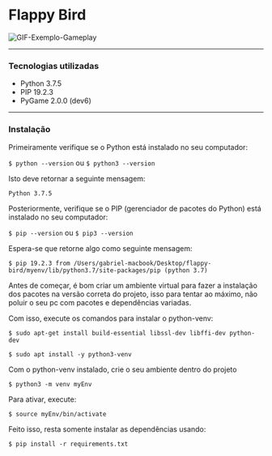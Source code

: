 # Flappy Bird

![GIF-Exemplo-Gameplay](https://github.com/fnoquiq/flappy-bird/blob/master/gameplay-example.gif)

---

### Tecnologias utilizadas

* Python 3.7.5
* PIP 19.2.3
* PyGame 2.0.0 (dev6)

---

### Instalação

Primeiramente verifique se o Python está instalado no seu computador:

`$ python --version` ou `$ python3 --version`

Isto deve retornar a seguinte mensagem:

`Python 3.7.5`

Posteriormente, verifique se o PIP (gerenciador de pacotes do Python) está instalado no seu computador:

`$ pip --version` ou `$ pip3 --version`

Espera-se que retorne algo como seguinte mensagem:

`$ pip 19.2.3 from /Users/gabriel-macbook/Desktop/flappy-bird/myenv/lib/python3.7/site-packages/pip (python 3.7)`

Antes de começar, é bom criar um ambiente virtual para fazer a instalação dos pacotes na versão
correta do projeto, isso para tentar ao máximo, não poluir o seu pc com pacotes e dependências variadas.

Com isso, execute os comandos para instalar o python-venv:

`$ sudo apt-get install build-essential libssl-dev libffi-dev python-dev `

`$ sudo apt install -y python3-venv `

Com o python-venv instalado, crie o seu ambiente dentro do projeto

`$ python3 -m venv myEnv `

Para ativar, execute:

`$ source myEnv/bin/activate `

Feito isso, resta somente instalar as dependências usando:

`$ pip install -r requirements.txt`
